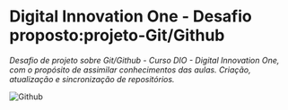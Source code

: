 # Digital Innovation One - Desafio proposto:projeto-Git/Github
*Desafio de projeto sobre Git/Github - Curso DIO - Digital Innovation One, com o propósito de assimilar conhecimentos das aulas.
Criação, atualização e sincronização de repositórios.*

![Github](https://blogdozouza.files.wordpress.com/2019/12/github-logo-1024x512-1-e1579617234625.png)
